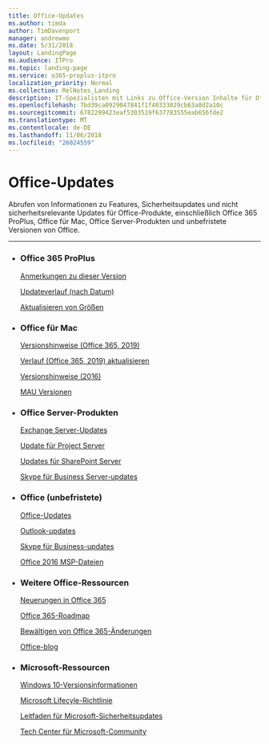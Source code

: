 ```yaml
---
title: Office-Updates
ms.author: timda
author: TimDavenport
manager: andrewmo
ms.date: 5/31/2018
layout: LandingPage
ms.audience: ITPro
ms.topic: landing-page
ms.service: o365-proplus-itpro
localization_priority: Normal
ms.collection: RelNotes_Landing
description: IT-Spezialisten mit Links zu Office-Version Inhalte für Office 365 ProPlus, Office für Mac, unbefristete Office und Office Server bietet Produkte
ms.openlocfilehash: 7bd39ca0929047841f1f40333029cb63a8d2a10c
ms.sourcegitcommit: 6782299423eaf5303519f637783555eab656fde2
ms.translationtype: MT
ms.contentlocale: de-DE
ms.lasthandoff: 11/06/2018
ms.locfileid: "26024559"
---
```

# <a name="office-updates"></a>Office-Updates

  
Abrufen von Informationen zu Features, Sicherheitsupdates und nicht sicherheitsrelevante Updates für Office-Produkte, einschließlich Office 365 ProPlus, Office für Mac, Office Server-Produkten und unbefristete Versionen von Office.
  

---

<ul class="panelContent cardsW">
    <li>
        <div class="cardSize">
            <div class="cardPadding">
                <div class="card">
                    <div class="cardText">
                        <h3>Office 365 ProPlus</h3>
                        <p><a href="release-notes-office365-proplus.md">Anmerkungen zu dieser Version</a></p>
                        <p><a href="update-history-office365-proplus-by-date.md">Updateverlauf (nach Datum)</a></p>
                        <p><a href="download-sizes-office365-proplus-updates.md">Aktualisieren von Größen</a></p>
                    </div>
                </div>
            </div>
        </div>
    </li>
    <li>
        <div class="cardSize">
            <div class="cardPadding">
                <div class="card">
                    <div class="cardText">
                        <h3>Office für Mac</h3>
                        <p><a href="release-notes-office-for-mac.md">Versionshinweise (Office 365, 2019)</a></p>
                        <p><a href="update-history-office-for-mac.md">Verlauf (Office 365, 2019) aktualisieren</a></p>
                        <p><a href="release-notes-office-2016-mac.md">Versionshinweise (2016)</a></p>
                        <p><a href="release-history-microsoft-autoupdate.md">MAU Versionen</a></p>
                     </div>
                </div>
            </div>
        </div>
    </li>
    <li>
        <div class="cardSize">
            <div class="cardPadding">
                <div class="card">
                    <div class="cardText">
                        <h3>Office Server-Produkten</h3>
                        <p><a href="https://docs.microsoft.com/Exchange/new-features/build-numbers-and-release-dates">Exchange Server-Updates</a></p>
                        <p><a href="project-server-updates.md">Update für Project Server</a></p>
                        <p><a href="sharepoint-updates.md">Updates für SharePoint Server</a></p>
                        <p><a href="https://docs.microsoft.com/SkypeForBusiness/sfb-server-updates">Skype für Business Server-updates</a></p>
               </div>
                </div>
            </div>
        </div> 
    </li>
</ul>  


<ul class="panelContent cardsW">
    <li>
        <div class="cardSize">
            <div class="cardPadding">
                <div class="card">
                    <div class="cardText">
                        <h3>Office (unbefristete)</h3>
                            <p><a href="office-updates-msi.md">Office-Updates</a></p>
                            <p><a href="outlook-updates-msi.md">Outlook-updates</a></p>
                            <p><a href="https://docs.microsoft.com/SkypeForBusiness/sfb-client-updates">Skype für Business-updates</a></p>
                            <p><a href="msp-files-office-2016.md">Office 2016 MSP-Dateien</a></p>
                    </div>
                </div>
            </div>
        </div>
    </li>
    <li>
        <div class="cardSize">
            <div class="cardPadding">
                <div class="card">
                    <div class="cardText">
                        <h3>Weitere Office-Ressourcen</h3>
                            <p><a href="https://support.office.com/article/95c8d81d-08ba-42c1-914f-bca4603e1426">Neuerungen in Office 365</a></p>
                            <p><a href="https://www.microsoft.com/microsoft-365/roadmap?rtc=2&filters=O365">Office 365-Roadmap</a></p>
                            <p><a href="https://support.office.com/article/719f4904-cbdd-4889-a0cf-fbd7837dfecd">Bewältigen von Office 365-Änderungen</a></p>
                            <p><a href="https://www.microsoft.com/microsoft-365/blog/office/">Office-blog</a></p>
                    </div>
                </div>
            </div>
        </div>
    </li>
    <li>
        <div class="cardSize">
            <div class="cardPadding">
                <div class="card">
                    <div class="cardText">
                        <h3>Microsoft-Ressourcen</h3>
                            <p><a href="https://www.microsoft.com/itpro/windows-10/release-information">Windows 10-Versionsinformationen</a></p>
                            <p><a href="https://support.microsoft.com/lifecycle">Microsoft Lifecyle-Richtlinie</a></p>
                            <p><a href="https://portal.msrc.microsoft.com/">Leitfaden für Microsoft-Sicherheitsupdates</a></p>
                            <p><a href="https://techcommunity.microsoft.com/">Tech Center für Microsoft-Community</a></p>
                    </div>
                </div>
            </div>
        </div>
    </li>
</ul>  

